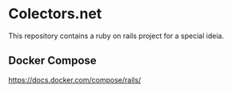 # Colectors.net

This repository contains a ruby on rails project for a special ideia.

## Docker Compose
https://docs.docker.com/compose/rails/


